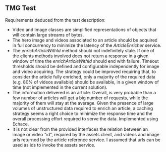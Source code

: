 ## TMG Test

Requirements deduced from the test description:

- Video and Image classes are simplified representations of objects that will contain large streams of bytes.
- The hero image and videos associated to an article should be acquired in full concurrency to minimize the latency of the _ArticleEnricher_ service.
- The _enrichArticleWithId_ method should not indefinitely stale. If one of the clients methods involved does not return a response in a given window of time the  _enrichArticleWithId_ should end with failure. Timeout thresholds should be defined and configurable independently for image and video acquiring. The strategy could be improved requiring that, to consider the article fully enriched, only a majority of the required data (e.g. 80% of videos available) should be available, in a given window of time (not implemented in the current solution).
- The information delivered is an article. Overall, is very probable than a few number of articles will get a big number of requests, while the majority of them will stay at the average. Given the presence of large volumes of unstructured data required to enrich an article, a caching strategy seems a right choice to minimize the response time and the overall processing effort required to serve the data. Implemented using Echace.
- It is not clear from the provided interfaces the relation between an image or video "id", required by the assets client, and videos and image urls returned by the article reference service. I assumed that urls can be used as ids to invoke the assets service.
